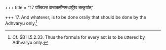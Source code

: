 +++
title = "17 यत्किञ्च वाचाकर्मीणमध्वर्युरेव तत्कुर्यात्"

+++
17. And whatever, is to be done orally that should be done by the Adhvaryu only.[^1]  


[^1]: Cf. ŚB II.5.2.33. Thus the formula for every act is to be uttered by Adhvaryu only.
